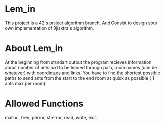# Lem_in

This project is a 42's project algorithm branch, And Consist to design your own implementation of Djisktra's algorithm.

# About Lem_in 

At the beginning from standart output the program recieves information about number of ants had to be leaded through path, room names (can be whatever) with coordinates and links.
You have to find the shortest possible paths to send ants from the start to the end room as quick as possible ( 1 ants max per room).

# Allowed Functions
malloc, free, perror, strerror, read, write, exit.
